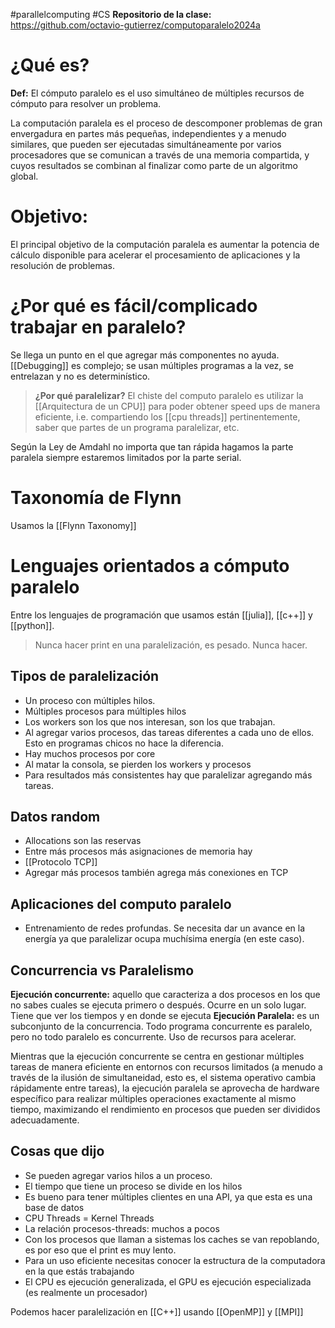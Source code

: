 #parallelcomputing   #CS 
**Repositorio de la clase:** https://github.com/octavio-gutierrez/computoparalelo2024a 
# ¿Qué es? 

**Def:** El cómputo paralelo es el uso simultáneo de múltiples recursos de cómputo para resolver un problema.

La computación paralela es el proceso de descomponer problemas de gran envergadura en partes más pequeñas, independientes y a menudo similares, que pueden ser ejecutadas simultáneamente por varios procesadores que se comunican a través de una memoria compartida, y cuyos resultados se combinan al finalizar como parte de un algoritmo global.
# Objetivo:

El principal objetivo de la computación paralela es aumentar la potencia de cálculo disponible para acelerar el procesamiento de aplicaciones y la resolución de problemas.
# ¿Por qué es fácil/complicado trabajar en paralelo?

Se llega un punto en el que agregar más componentes no ayuda.
[[Debugging]] es complejo; se usan múltiples programas a la vez, se entrelazan y no es determinístico.

> **¿Por qué paralelizar?** 
 El chiste del computo paralelo es utilizar la [[Arquitectura de un CPU]] para poder obtener speed ups de manera eficiente, i.e. compartiendo los [[cpu threads]] pertinentemente, saber que partes de un programa paralelizar, etc. 

Según la Ley de Amdahl no importa que tan rápida hagamos la parte paralela siempre estaremos limitados por la parte serial. 

# Taxonomía de Flynn

Usamos la [[Flynn Taxonomy]]
# Lenguajes orientados a cómputo paralelo 

 Entre los lenguajes de programación que usamos están [[julia]], [[c++]] y [[python]].
> Nunca hacer print en una paralelización, es pesado. Nunca hacer.
## Tipos de paralelización

- Un proceso con múltiples hilos.
- Múltiples procesos para múltiples hilos
- Los workers son los que nos interesan, son los que trabajan.
- Al agregar varios procesos, das tareas diferentes a cada uno de ellos. Esto en programas chicos no hace la diferencia.
- Hay muchos procesos por core
- Al matar la consola, se pierden los workers y procesos
- Para resultados más consistentes hay que paralelizar agregando más tareas.

## Datos random 

- Allocations son las reservas
- Entre más procesos más asignaciones de memoria hay
- [[Protocolo TCP]]
- Agregar más procesos también agrega más conexiones en TCP

## Aplicaciones del computo paralelo 

- Entrenamiento de redes profundas. Se necesita dar un avance en la energía ya que paralelizar ocupa muchísima energía (en este caso).

## Concurrencia vs Paralelismo
**Ejecución concurrente:** aquello que caracteriza a dos procesos en los que no sabes cuales se ejecuta primero o después. Ocurre en un solo lugar. Tiene que ver los tiempos y en donde se ejecuta
**Ejecución Paralela:** es un subconjunto de la concurrencia. Todo programa concurrente es paralelo, pero no todo paralelo es concurrente. Uso de recursos para acelerar. 

Mientras que la ejecución concurrente se centra en gestionar múltiples tareas de manera eficiente en entornos con recursos limitados (a menudo a través de la ilusión de simultaneidad, esto es, el sistema operativo cambia rápidamente entre tareas), la ejecución paralela se aprovecha de hardware específico para realizar múltiples operaciones exactamente al mismo tiempo, maximizando el rendimiento en procesos que pueden ser divididos adecuadamente.
## Cosas que dijo
- Se pueden agregar varios hilos a un proceso. 
- El tiempo que tiene un proceso se divide en los hilos
- Es bueno para tener múltiples clientes en una API, ya que esta es una base de datos
- CPU Threads = Kernel Threads
- La relación procesos-threads: muchos a pocos
- Con los procesos que llaman a sistemas los caches se van repoblando, es por eso que el print es muy lento. 
- Para un uso eficiente necesitas conocer la estructura de la computadora en la que estás trabajando  
- El CPU es ejecución generalizada, el GPU es ejecución especializada (es realmente un procesador)

Podemos hacer paralelización en [[C++]] usando [[OpenMP]] y [[MPI]]
